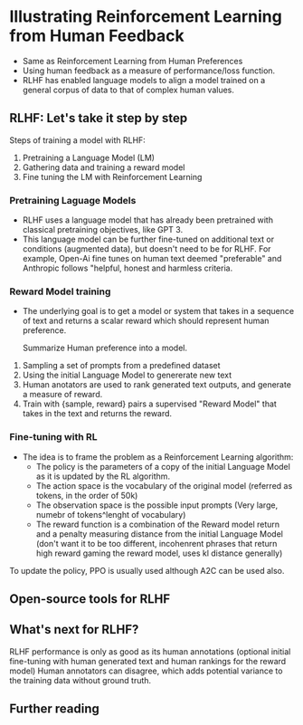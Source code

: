 # Illustrating Reinforcement Learning from Human Feedback


* Same as Reinforcement Learning from Human Preferences
* Using human feedback as a measure of performance/loss function.
* RLHF has enabled language models to align a model trained on a general corpus of data to that of complex human values.

## RLHF: Let's take it step by step

Steps of training a model with RLHF:

1. Pretraining a Language Model (LM)
2. Gathering data and training a reward model
3. Fine tuning the LM with Reinforcement Learning

### Pretraining Laguage Models

* RLHF uses a language model that has already been pretrained with classical pretraining objectives, like GPT 3.
* This language model can be further fine-tuned on additional text or conditions (augmented data), but doesn't need to be for RLHF. For example, Open-Ai fine tunes on human text deemed "preferable" and Anthropic follows "helpful, honest and harmless criteria.

### Reward Model training

* The underlying goal is to get a model or system that takes in a sequence of text and returns a scalar reward which should represent human preference.

    Summarize Human preference into a model.

1. Sampling a set of prompts from a predefined dataset
2. Using the initial Language Model to genererate new text
3. Human anotators are used to rank generated text outputs, and generate a measure of reward. 
4. Train with {sample, reward} pairs a supervised "Reward Model" that takes in the text and returns the reward.

### Fine-tuning with RL

* The idea is to frame the problem as a Reinforcement Learning algorithm:
  * The policy is the parameters of a copy of the initial Language Model as it is updated by  the RL algorithm.
  * The action space is the vocabulary of the original model (referred as tokens, in the order of 50k)
  * The observation space is the possible input prompts (Very large, numebr of tokens^lenght of vocabulary)
  * The reward function is a combination of the Reward model return and a penalty measuring distance from the initial Language Model (don't want it to be too different, incohenrent phrases that return high reward gaming the reward model, uses kl distance generally)

To update the policy, PPO is usually used although A2C can be used also.

## Open-source tools for RLHF

## What's next for RLHF?

RLHF performance is only as good as its human annotations (optional initial fine-tuning with human generated text and human rankings for the reward model)
Human annotators can disagree, which adds potential variance to the training data without ground truth.

## Further reading
